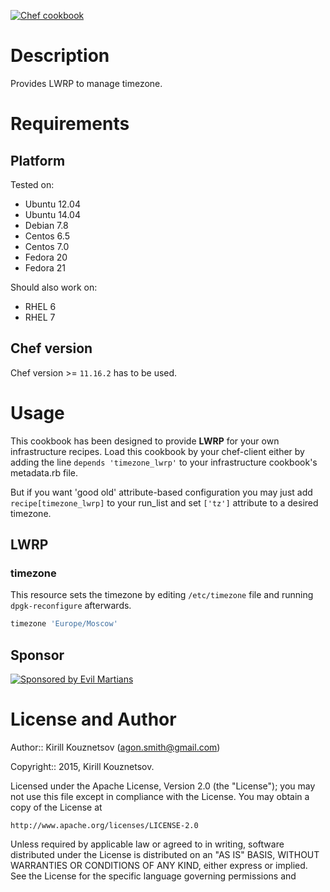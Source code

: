 [![Chef cookbook](https://img.shields.io/cookbook/v/timezone_lwrp.svg)](https://github.com/dragonsmith/timezone_lwrp)

# Description

Provides LWRP to manage timezone.

# Requirements

## Platform

Tested on:
- Ubuntu 12.04
- Ubuntu 14.04
- Debian 7.8
- Centos 6.5
- Centos 7.0
- Fedora 20
- Fedora 21

Should also work on:
- RHEL 6
- RHEL 7

## Chef version

Chef version >= `11.16.2` has to be used.

# Usage

This cookbook has been designed to provide **LWRP** for your own infrastructure recipes.
Load this cookbook by your chef-client either by adding the line `depends 'timezone_lwrp'` to your infrastructure cookbook's metadata.rb file.

But if you want 'good old' attribute-based configuration you may just add `recipe[timezone_lwrp]` to your run\_list and set `['tz']` attribute to a desired timezone.

## LWRP

### timezone

This resource sets the timezone by editing `/etc/timezone` file and running `dpgk-reconfigure` afterwards.

```ruby
timezone 'Europe/Moscow'
```

## Sponsor

[![Sponsored by Evil Martians](https://evilmartians.com/badges/sponsored-by-evil-martians@2x.png)](https://evilmartians.com)

# License and Author

Author:: Kirill Kouznetsov (<agon.smith@gmail.com>)

Copyright:: 2015, Kirill Kouznetsov.

Licensed under the Apache License, Version 2.0 (the "License");
you may not use this file except in compliance with the License.
You may obtain a copy of the License at

    http://www.apache.org/licenses/LICENSE-2.0

Unless required by applicable law or agreed to in writing, software
distributed under the License is distributed on an "AS IS" BASIS,
WITHOUT WARRANTIES OR CONDITIONS OF ANY KIND, either express or implied.
See the License for the specific language governing permissions and

